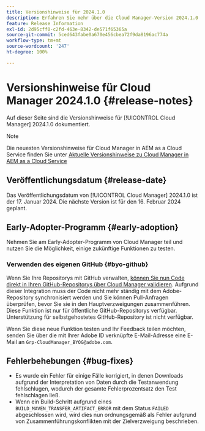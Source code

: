 ```yaml
---
title: Versionshinweise für 2024.1.0
description: Erfahren Sie mehr über die Cloud Manager-Version 2024.1.0.
feature: Release Information
exl-id: 2d95cff0-c2fd-463e-8342-de571f65365a
source-git-commit: 5ced643fabe0a670e456cbea72f9da8196ac774a
workflow-type: tm+mt
source-wordcount: '247'
ht-degree: 100%

---
```


# Versionshinweise für Cloud Manager 2024.1.0 {#release-notes}

Auf dieser Seite sind die Versionshinweise für [!UICONTROL Cloud Manager] 2024.1.0 dokumentiert.

>[!NOTE]
>
>Die neuesten Versionshinweise für Cloud Manager in AEM as a Cloud Service finden Sie unter [Aktuelle Versionshinweise zu Cloud Manager in AEM as a Cloud Service](https://experienceleague.adobe.com/de/docs/experience-manager-cloud-service/content/release-notes/cloud-manager/current)

## Veröffentlichungsdatum {#release-date}

Das Veröffentlichungsdatum von [!UICONTROL Cloud Manager] 2024.1.0 ist der 17. Januar 2024. Die nächste Version ist für den 16. Februar 2024 geplant.

## Early-Adopter-Programm {#early-adoption}

Nehmen Sie am Early-Adopter-Programm von Cloud Manager teil und nutzen Sie die Möglichkeit, einige zukünftige Funktionen zu testen.

### Verwenden des eigenen GitHub {#byo-github}

Wenn Sie Ihre Repositorys mit GitHub verwalten, [können Sie nun Code direkt in Ihren GitHub-Repositorys über Cloud Manager validieren](/help/managing-code/private-repositories.md). Aufgrund dieser Integration muss der Code nicht mehr ständig mit dem Adobe-Repository synchronisiert werden und Sie können Pull-Anfragen überprüfen, bevor Sie sie in den Hauptverzweigungen zusammenführen. Diese Funktion ist nur für öffentliche GitHub-Repositorys verfügbar. Unterstützung für selbstgehostetes GitHub-Repository ist nicht verfügbar.

Wenn Sie diese neue Funktion testen und Ihr Feedback teilen möchten, senden Sie über die mit Ihrer Adobe ID verknüpfte E-Mail-Adresse eine E-Mail an `Grp-CloudManager_BYOG@adobe.com`.

## Fehlerbehebungen {#bug-fixes}

* Es wurde ein Fehler für einige Fälle korrigiert, in denen Downloads aufgrund der Interpretation von Daten durch die Testanwendung fehlschlugen, wodurch der gesamte Fehlerprozentsatz den Test fehlschlagen ließ.
* Wenn ein Build-Schritt aufgrund eines `BUILD_MAVEN_TRANSFER_ARTIFACT_ERROR` mit dem Status `FAILED` abgeschlossen wird, wird dies nun ordnungsgemäß als Fehler aufgrund von Zusammenführungskonflikten mit der Zielverzweigung beschrieben.
